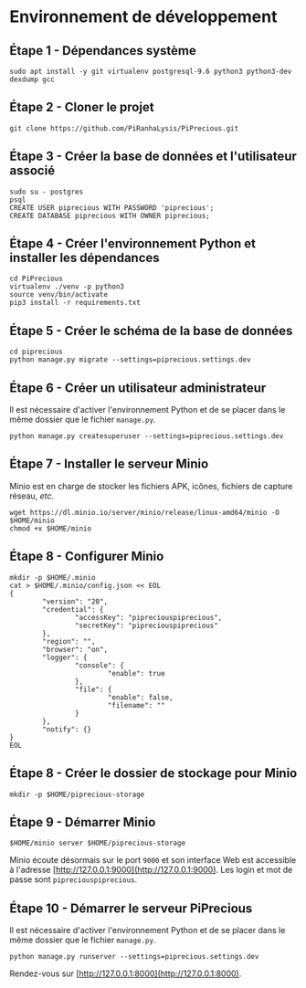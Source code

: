 # Environnement de développement
## Étape 1 - Dépendances système
```
sudo apt install -y git virtualenv postgresql-9.6 python3 python3-dev dexdump gcc
```

## Étape 2 - Cloner le projet
```
git clone https://github.com/PiRanhaLysis/PiPrecious.git
```

## Étape 3 - Créer la base de données et l'utilisateur associé
```
sudo su - postgres
psql
CREATE USER piprecious WITH PASSWORD 'piprecious';
CREATE DATABASE piprecious WITH OWNER piprecious;
```

## Étape 4 - Créer l'environnement Python et installer les dépendances
```
cd PiPrecious
virtualenv ./venv -p python3
source venv/bin/activate
pip3 install -r requirements.txt
```

## Étape 5 - Créer le schéma de la base de données
```
cd piprecious
python manage.py migrate --settings=piprecious.settings.dev
```

## Étape 6 - Créer un utilisateur administrateur
Il est nécessaire d'activer l'environnement Python et de se placer dans le même dossier que le fichier `manage.py`.
```
python manage.py createsuperuser --settings=piprecious.settings.dev
```

## Étape 7 - Installer le serveur Minio
Minio est en charge de stocker les fichiers APK, icônes, fichiers de capture réseau, _etc_.
```
wget https://dl.minio.io/server/minio/release/linux-amd64/minio -O $HOME/minio
chmod +x $HOME/minio
```
## Étape 8 - Configurer Minio
```
mkdir -p $HOME/.minio
cat > $HOME/.minio/config.json << EOL
{
        "version": "20",
        "credential": {
                "accessKey": "pipreciouspiprecious",
                "secretKey": "pipreciouspiprecious"
        },
        "region": "",
        "browser": "on",
        "logger": {
                "console": {
                        "enable": true
                },
                "file": {
                        "enable": false,
                        "filename": ""
                }
        },
        "notify": {}
}
EOL
```

## Étape 8 - Créer le dossier de stockage pour Minio
```
mkdir -p $HOME/piprecious-storage
```

## Étape 9 - Démarrer Minio
```
$HOME/minio server $HOME/piprecious-storage
```
Minio écoute désormais sur le port `9000` et son interface Web est accessible à l'adresse 
[http://127.0.0.1:9000](http://127.0.0.1:9000). Les login et mot de passe sont `pipreciouspiprecious`.

## Étape 10 - Démarrer le serveur PiPrecious
Il est nécessaire d'activer l'environnement Python et de se placer dans le même dossier que le fichier `manage.py`.
```
python manage.py runserver --settings=piprecious.settings.dev
```
Rendez-vous sur [http://127.0.0.1:8000](http://127.0.0.1:8000).